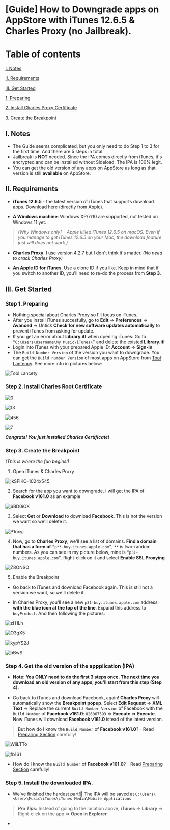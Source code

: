 # [Guide] How to Downgrade apps on AppStore with iTunes 12.6.5 & Charles Proxy (no Jailbreak).

# Table of contents
[I. Notes](#Notes)

[II. Requirements](#requirements)

[III. Get Started](#getintoit)

[1. Preparing](#preparing)

[2. Install Charles Proxy Cerfificate](#cert)

[3. Create the Breakpoint](#breakpoint)

## I. Notes
<a name="Notes"/>

- The Guide seems complicated, but you only need to do Step 1 to 3 for the first time. And there are 5 steps in total.
- Jailbreak is **NOT** needed. Since the iPA comes directly from iTunes, it's encrypted and can be installed without Sideload. The IPA is 100% legit.
- You can get the old version of any apps on AppStore as long as that version is still **available** on AppStore.


## II. Requirements
<a name="requirements"/>

- **iTunes 12.6.5** - the latest version of iTunes that supports download apps. Download here (directly from Apple).

- **A Windows machine**: Windows XP/7/10 are supported, not tested on Windows 11 yet.
 
> _(Why Windows only? - Apple killed iTunes 12.6.5 on macOS. Even if you manage to get iTunes 12.6.5 on your Mac, the download feature just will does not work.)_

- **Charles Proxy**. I use version 4.2.7 but I don't think it's matter. _(No need to crack Charles Proxy)_

- **An Apple ID for iTunes**. Use a clone ID if you like. Keep in mind that if you switch to another ID, you'll need to re-do the process from **Step 3**.


## III. Get Started
<a name="getintoit"/>

### Step 1. Preparing
<a name="preparing"/>

- Nothing special about Charles Proxy so I'll focus on iTunes. 
- After you install iTunes succesfully, go to **Edit** => **Preferences** => **Avanced** => Untick **Check for new software updates automatically** to prevent iTunes from asking for update.
- If you get an error about **Library.itl** when opening iTunes: Go to `“C:\Users\Username\My Music\iTunes\”` and delete the existed **Library.itl**
- Login into iTunes with your prepared Apple ID: **Account** => **Sign-in**
- The `Build Number Version` of the version you want to downgrade. You can get the `Build number Version` of most apps on AppStore from [Tool Lantency](https://tools.lancely.tech/apple/app-search). See more info in pictures below:

![Tool Lancety](https://raw.githubusercontent.com/qnblackcat/How-to-Downgrade-apps-on-AppStore-with-iTunes-and-Charles-Proxy/main/Screenshots/IMG_1823.PNG?token=AMT5SDEBOBFHPY4G6ALGM4LBI5UTS)



### Step 2. Install Charles Root Certificate
<a name="cert"/>

![0](https://raw.githubusercontent.com/qnblackcat/How-to-Downgrade-apps-on-AppStore-with-iTunes-and-Charles-Proxy/main/Screenshots/0.png?token=AMT5SDFKVCRKB4PGVVLR6C3BI5MC2)

![13](https://raw.githubusercontent.com/qnblackcat/How-to-Downgrade-apps-on-AppStore-with-iTunes-and-Charles-Proxy/main/Screenshots/13.png?token=AMT5SDGTO6FMC6RW4EIUDMDBI5ML4)

![456](https://raw.githubusercontent.com/qnblackcat/How-to-Downgrade-apps-on-AppStore-with-iTunes-and-Charles-Proxy/main/Screenshots/456.png?token=AMT5SDHI6TXASLZWYCK4P7TBI5MNG)

![7](https://raw.githubusercontent.com/qnblackcat/How-to-Downgrade-apps-on-AppStore-with-iTunes-and-Charles-Proxy/main/Screenshots/7.png?token=AMT5SDCWPGO3QNE5PZGVDKDBI5MOO)

_**Congrats! You just installed Charles Certificate!**_


### Step 3. Create the Breakpoint
<a name="breakpoint"/>

_(This is where the fun begins!)_

1. Open iTunes & Charles Proxy

![ikSFiKO-1024x545](https://raw.githubusercontent.com/qnblackcat/How-to-Downgrade-apps-on-AppStore-with-iTunes-and-Charles-Proxy/main/Screenshots/ikSFiKO-1024x545.jpg?token=AMT5SDF4V3P7IVAFNXIN7CDBI5M7W)


2. Search for the app you want to downgrade. I will get the IPA of **Facebook v161.0** as an example

![6BD0iOX](https://raw.githubusercontent.com/qnblackcat/How-to-Downgrade-apps-on-AppStore-with-iTunes-and-Charles-Proxy/main/Screenshots/6BD0iOX.png?token=AMT5SDEVMAEZ6B5EYCQBTFDBI5NFG) 


3. Select **Get** or **Download** to download **Facebook**. This is not the version we want so we'll delete it.

![P1oxyj](https://raw.githubusercontent.com/qnblackcat/How-to-Downgrade-apps-on-AppStore-with-iTunes-and-Charles-Proxy/main/Screenshots/P1oxyj.png?token=AMT5SDHQKSAOUXZ635PZ3D3BI5QGC)


4. Now, go to **Charles Proxy**, we'll see a list of domains. **Find a domain that has a form of** `“p**-buy.itunes.apple.com”`, `**` is two-random numbers. As you can see in my picture below, mine is `“p31-buy.itunes.apple.com”`. Right-click on it and select **Enable SSL Proxying**

![Z8ONSO](https://raw.githubusercontent.com/qnblackcat/How-to-Downgrade-apps-on-AppStore-with-iTunes-and-Charles-Proxy/main/Screenshots/Z8wONSO-1024x546.jpg?token=AMT5SDFEU4H3S5UVZIUAQLDBI5QTA)


5. Enable the Breakpoint

- Go back to iTunes and download Facebook again. This is still not a version we want, so we'll delete it.

- In Charles Proxy, you'll see a new `p31-buy.itunes.apple.com` address **with the blue icon at the top of the line**. Expand this address to `buyProduct`. And then following the pictures:

![zH1Lh](https://raw.githubusercontent.com/qnblackcat/How-to-Downgrade-apps-on-AppStore-with-iTunes-and-Charles-Proxy/main/Screenshots/zH1LhHX-1024x548.png?token=AMT5SDAXHVTPANC2Q2C45HTBI5RX2)

![O3gX5](https://raw.githubusercontent.com/qnblackcat/How-to-Downgrade-apps-on-AppStore-with-iTunes-and-Charles-Proxy/main/Screenshots/O3gX5aL.png?token=AMT5SDHWWLCK4242LXDSRMDBI5SHY)

![kypYS2J](https://raw.githubusercontent.com/qnblackcat/How-to-Downgrade-apps-on-AppStore-with-iTunes-and-Charles-Proxy/main/Screenshots/kypYS2J.png?token=AMT5SDGEUFW2UVKEVVFY273BI5SJG)

![hBwS](https://raw.githubusercontent.com/qnblackcat/How-to-Downgrade-apps-on-AppStore-with-iTunes-and-Charles-Proxy/main/Screenshots/hBwSXT7.png?token=AMT5SDBSBYK6WN7F6ODU4MLBI5SOK)


### Step 4. Get the old version of the appplication (IPA)
<a name="getipa"/>

- **Note: You ONLY need to do the first 3 steps once. The next time you download an old version of any apps, you'll start from this step (Step 4).**

- Go back to iTunes and download Facebook, again! **Charles Proxy** will automatically show the **Breakpoint popup.** Select **Edit Request** => **XML Text** => Replace the current `Build Number Version` of Facebook with the `Build Number` of **Facebook v161.0**: `826067593` => **Execute** => **Execute**. Now iTunes will download **Facebook v161.0** istead of the latest version.
 
> But how do I know the `Build Number` of **Facebook v161.0**? - Read [Preparing Section](#preparing) carefully!

![WiiLTTo](https://raw.githubusercontent.com/qnblackcat/How-to-Downgrade-apps-on-AppStore-with-iTunes-and-Charles-Proxy/main/Screenshots/WiiLTTo.png?token=AMT5SDFEJH3QKUNEHCIDAA3BI5UBO)

![fb161](https://raw.githubusercontent.com/qnblackcat/How-to-Downgrade-apps-on-AppStore-with-iTunes-and-Charles-Proxy/main/Screenshots/qv0mzsp.png?token=AMT5SDBNE2Q5UJK5OTLVX3TBI5V2U)

- How do I know the `Build Number` of **Facebook v161.0**? - Read [Preparing Section](#preparing) carefully!

### Step 5. Install the downloaded IPA.
<a name="installipa"/>

- We've finished the hardest part!👊 The IPA will be saved at ```C:\Users\<User>\Music\iTunes\iTunes Media\Mobile Applications```

> _**Pro Tips:**_ Instead of going to the location above,  **iTunes** => **Library** => Right-click on the app => **Open in Explorer**

- 





